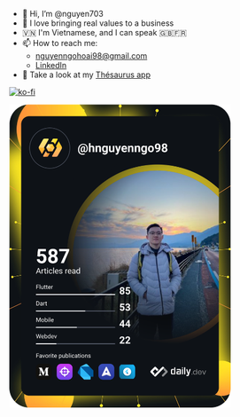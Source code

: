 - 👋 Hi, I’m @nguyen703
- 👀 I love bringing real values to a business
- 🇻🇳 I'm Vietnamese, and I can speak 🇬🇧🇫🇷
- 📫 How to reach me:
  + nguyenngohoai98@gmail.com
  + [LinkedIn](https://www.linkedin.com/in/nguyenngo98/)
- 🍵 Take a look at my [Thésaurus app](https://app-thesaurus.studio/)

[![ko-fi](https://ko-fi.com/img/githubbutton_sm.svg)](https://ko-fi.com/F1F118V9KH)

<a href="https://app.daily.dev/hnguyenngo98"><img src="https://github.com/nguyen703/nguyen703/blob/main/devcard.svg" width="400" alt="Nguyen's Dev Card"/></a>
